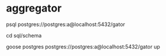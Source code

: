 # aggregator

psql postgres://postgres:a@localhost:5432/gator

cd sql/schema

goose postgres postgres://postgres:a@localhost:5432/gator up
